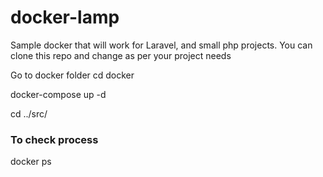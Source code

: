 # docker-lamp
Sample docker that will work for Laravel, and small php projects. You can clone this repo and change as per your project needs

Go to docker folder
cd docker

docker-compose up -d

cd ../src/

### To check process

docker ps
